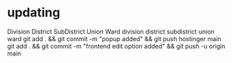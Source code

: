 # updating
Division
District
SubDistrict
Union
Ward
division
district
subdistrict
union
ward
git add . && git commit -m "popup added" && git push hostinger main
git add . && git commit -m "frontend edit option added" && git push -u origin main